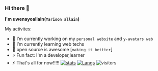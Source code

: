 ### Hi there 👋

**I'm  uwenayoallain(`Yarison allain`)**

My activites:
- 🔭 I’m currently working on my `personal website` and `y-avatars web`
- 🌱 I’m currently learning web techs
- 👯 open source is awesome [`making it bettter`]
- ⚡ Fun fact: I'm a developer,learner
- ⚡ That's all for now!!!!!
[![stats](https://github-readme-stats.vercel.app/api?username=uwenayoallain&show_icons=true&include_all_commits=true&count_private=true)](https://github.com/anuraghazra/github-readme-stats)
[![Langs](https://github-readme-stats.vercel.app/api/top-langs/?username=uwenayoallain&hide=Eagle&layout=compact)](https://github.com/anuraghazra/github-readme-stats)
![visitors](https://visitor-badge.glitch.me/badge?page_id=uwenayoallain.uwenayoallain)
